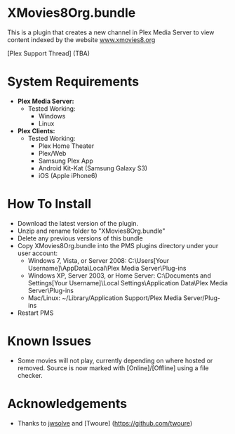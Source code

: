XMovies8Org.bundle
===================

This is a plugin that creates a new channel in Plex Media Server to view content indexed by the website www.xmovies8.org

[Plex Support Thread] (TBA)

System Requirements
===================

- **Plex Media Server:**
	- Tested Working:
		- Windows
		- Linux
- **Plex Clients:**
	- Tested Working:
		- Plex Home Theater
		- Plex/Web
		- Samsung Plex App
		- Android Kit-Kat (Samsung Galaxy S3)
		- iOS (Apple iPhone6)

How To Install
==============

- Download the latest version of the plugin.
- Unzip and rename folder to "XMovies8Org.bundle"
- Delete any previous versions of this bundle
- Copy XMovies8Org.bundle into the PMS plugins directory under your user account:
	- Windows 7, Vista, or Server 2008:
	C:\Users[Your Username]\AppData\Local\Plex Media Server\Plug-ins
	- Windows XP, Server 2003, or Home Server:
	C:\Documents and Settings[Your Username]\Local Settings\Application Data\Plex Media Server\Plug-ins
	- Mac/Linux:
        ~/Library/Application Support/Plex Media Server/Plug-ins
- Restart PMS

Known Issues
==============
- Some movies will not play, currently depending on where hosted or removed. Source is now marked with [Online]/[Offline] using a file checker.

Acknowledgements
==============
- Thanks to [jwsolve](https://github.com/jwsolve) and [Twoure] (https://github.com/twoure)
